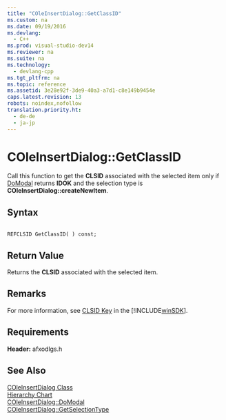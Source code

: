 ```yaml
---
title: "COleInsertDialog::GetClassID"
ms.custom: na
ms.date: 09/19/2016
ms.devlang: 
  - C++
ms.prod: visual-studio-dev14
ms.reviewer: na
ms.suite: na
ms.technology: 
  - devlang-cpp
ms.tgt_pltfrm: na
ms.topic: reference
ms.assetid: 3e28e92f-3de9-40a3-a7d1-c8e149b9454e
caps.latest.revision: 13
robots: noindex,nofollow
translation.priority.ht: 
  - de-de
  - ja-jp
---
```

# COleInsertDialog::GetClassID
Call this function to get the **CLSID** associated with the selected item only if [DoModal](../vs140/COleInsertDialog--DoModal.md) returns **IDOK** and the selection type is **COleInsertDialog::createNewItem**.  
  
## Syntax  
  
```  
  
REFCLSID GetClassID( ) const;   
```  
  
## Return Value  
 Returns the **CLSID** associated with the selected item.  
  
## Remarks  
 For more information, see [CLSID Key](http://msdn.microsoft.com/library/windows/desktop/ms691424) in the [!INCLUDE[winSDK](../vs140/includes/winSDK_md.md)].  
  
## Requirements  
 **Header:** afxodlgs.h  
  
## See Also  
 [COleInsertDialog Class](../vs140/COleInsertDialog-Class.md)   
 [Hierarchy Chart](../vs140/Hierarchy-Chart.md)   
 [COleInsertDialog::DoModal](../vs140/COleInsertDialog--DoModal.md)   
 [COleInsertDialog::GetSelectionType](../vs140/COleInsertDialog--GetSelectionType.md)